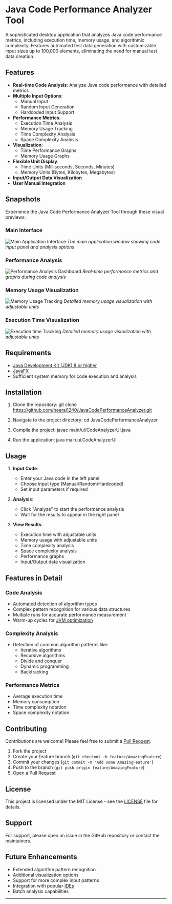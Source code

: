 # Java Code Performance Analyzer Tool

A sophisticated desktop application that analyzes Java code performance metrics, including execution time, memory usage, and algorithmic complexity. Features automated test data generation with customizable input sizes up to 100,000 elements, eliminating the need for manual test data creation.

## Features

- **Real-time Code Analysis**: Analyze Java code performance with detailed metrics
- **Multiple Input Options**:
  - Manual Input
  - Random Input Generation
  - Hardcoded Input Support
- **Performance Metrics**:
  - Execution Time Analysis
  - Memory Usage Tracking
  - Time Complexity Analysis
  - Space Complexity Analysis
- **Visualization**:
  - Time Performance Graphs
  - Memory Usage Graphs
- **Flexible Unit Display**:
  - Time Units (Milliseconds, Seconds, Minutes)
  - Memory Units (Bytes, Kilobytes, Megabytes)
- **Input/Output Data Visualization**
- **User Manual Integration**


## Snapshots
Experience the Java Code Performance Analyzer Tool through these visual previews:

### Main Interface
![Main Application Interface](images/menu.png)
*The main application window showing code input panel and analysis options*

### Performance Analysis
![Performance Analysis Dashboard](images/result.png)
*Real-time performance metrics and graphs during code analysis*

### Memory Usage Visualization
![Memory Usage Tracking](images/memoryusagegraph.png)
*Detailed memory usage visualization with adjustable units*

### Execution Time Visualization
![Execution time Tracking](images/executiongraph.png)
*Detailed memory usage visualization with adjustable units*


## Requirements

- [Java Development Kit (JDK) 8 or higher](https://openjdk.org/projects/jdk/21/)
- [JavaFX](https://openjfx.io/)
- Sufficient system memory for code execution and analysis

## Installation

1. Clone the repository:
git clone https://github.com/neeraj1240/JavaCodePerformanceAnalyzer.git

2. Navigate to the project directory:
cd JavaCodePerformanceAnalyzer

3. Compile the project:
javac main/ui/CodeAnalyzerUI.java

4. Run the application:
java main.ui.CodeAnalyzerUI


## Usage

1. **Input Code**:
   - Enter your Java code in the left panel
   - Choose input type (Manual/Random/Hardcoded)
   - Set input parameters if required

2. **Analysis**:
   - Click "Analyze" to start the performance analysis
   - Wait for the results to appear in the right panel

3. **View Results**:
   - Execution time with adjustable units
   - Memory usage with adjustable units
   - Time complexity analysis
   - Space complexity analysis
   - Performance graphs
   - Input/Output data visualization

## Features in Detail

### Code Analysis
- Automated detection of algorithm types
- Complex pattern recognition for various data structures
- Multiple runs for accurate performance measurement
- Warm-up cycles for [JVM optimization](https://en.wikipedia.org/wiki/Just-in-time_compilation)

### Complexity Analysis
- Detection of common algorithm patterns like:
  - Iterative algorithms
  - Recursive algorithms
  - Divide and conquer
  - Dynamic programming
  - Backtracking

### Performance Metrics
- Average execution time
- Memory consumption
- Time complexity notation
- Space complexity notation

## Contributing

Contributions are welcome! Please feel free to submit a [Pull Request](https://docs.github.com/en/pull-requests/collaborating-with-pull-requests/proposing-changes-to-your-work-with-pull-requests/about-pull-requests).

1. Fork the project
2. Create your feature branch (`git checkout -b feature/AmazingFeature`)
3. Commit your changes (`git commit -m 'Add some AmazingFeature'`)
4. Push to the branch (`git push origin feature/AmazingFeature`)
5. Open a Pull Request

## License

This project is licensed under the MIT License - see the [LICENSE](https://choosealicense.com/licenses/mit/) file for details.

## Support

For support, please open an issue in the GitHub repository or contact the maintainers.

## Future Enhancements

- Extended algorithm pattern recognition
- Additional visualization options
- Support for more complex input patterns
- Integration with popular [IDEs](https://en.wikipedia.org/wiki/Integrated_development_environment)
- Batch analysis capabilities

---

